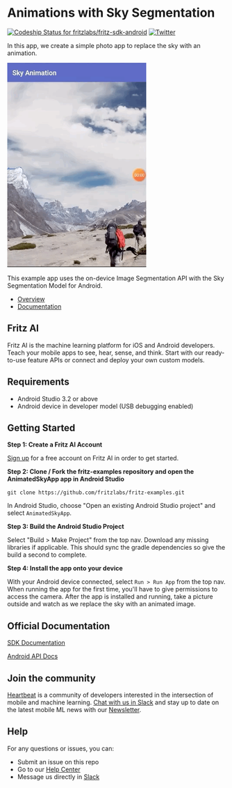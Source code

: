 # Animations with Sky Segmentation

[ ![Codeship Status for fritzlabs/fritz-sdk-android](https://app.codeship.com/projects/c74152e0-65d1-0136-2d69-32e87736c6c6/status?branch=master)](https://app.codeship.com/projects/297281)
[![Twitter](https://img.shields.io/badge/twitter-@fritzlabs-blue.svg?style=flat)](http://twitter.com/fritzlabs)

In this app, we create a simple photo app to replace the sky with an animation.

![](images/skyani.gif)

This example app uses the on-device Image Segmentation API with the Sky Segmentation Model for Android.

- [Overview](https://www.fritz.ai/features/image-segmentation.html)
- [Documentation](https://docs.fritz.ai/develop/vision/image-segmentation/android.html)

## Fritz AI

Fritz AI is the machine learning platform for iOS and Android developers. Teach your mobile apps to see, hear, sense, and think. Start with our ready-to-use feature APIs or connect and deploy your own custom models.

## Requirements

- Android Studio 3.2 or above
- Android device in developer model (USB debugging enabled)

## Getting Started

**Step 1: Create a Fritz AI Account**

[Sign up](https://app.fritz.ai/register) for a free account on Fritz AI in order to get started.

**Step 2: Clone / Fork the fritz-examples repository and open the AnimatedSkyApp app in Android Studio**

```
git clone https://github.com/fritzlabs/fritz-examples.git
```

In Android Studio, choose "Open an existing Android Studio project" and select `AnimatedSkyApp`.

**Step 3: Build the Android Studio Project**

Select "Build > Make Project" from the top nav. Download any missing libraries if applicable. This should sync the gradle dependencies so give the build a second to complete.

**Step 4: Install the app onto your device**

With your Android device connected, select `Run > Run App` from the top nav. When running the app for the first time, you'll have to give permissions to access the camera. After the app is installed and running, take a picture outside and watch as we replace the sky with an animated image.

## Official Documentation

[SDK Documentation](https://docs.fritz.ai/)

[Android API Docs](https://docs.fritz.ai/android/latest/index.html)

## Join the community

[Heartbeat](https://heartbeat.fritz.ai/?utm_source=github&utm_campaign=fritz-examples) is a community of developers interested in the intersection of mobile and machine learning. [Chat with us in Slack](https://www.fritz.ai/slack) and stay up to date on the latest mobile ML news with our [Newsletter](https://mobileml.us16.list-manage.com/subscribe?u=de53bead690affb8e9a21de8f&id=68acb5c0fd).

## Help

For any questions or issues, you can:

- Submit an issue on this repo
- Go to our [Help Center](https://docs.fritz.ai/help-center/index.html)
- Message us directly in [Slack](https://www.fritz.ai/slack)
